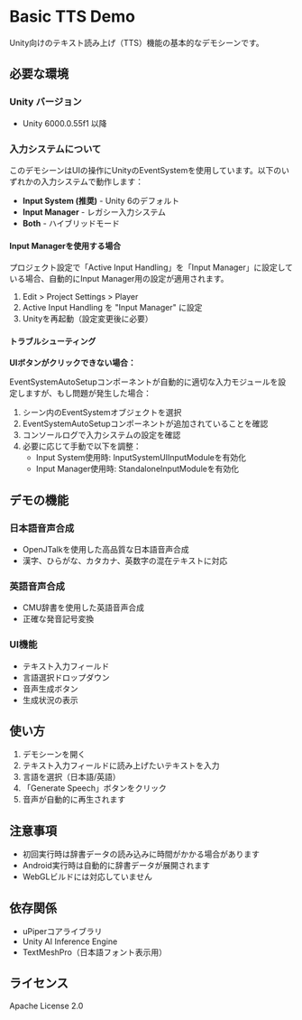 # Basic TTS Demo

Unity向けのテキスト読み上げ（TTS）機能の基本的なデモシーンです。

## 必要な環境

### Unity バージョン
- Unity 6000.0.55f1 以降

### 入力システムについて

このデモシーンはUIの操作にUnityのEventSystemを使用しています。以下のいずれかの入力システムで動作します：

- **Input System (推奨)** - Unity 6のデフォルト
- **Input Manager** - レガシー入力システム
- **Both** - ハイブリッドモード

#### Input Managerを使用する場合

プロジェクト設定で「Active Input Handling」を「Input Manager」に設定している場合、自動的にInput Manager用の設定が適用されます。

1. Edit > Project Settings > Player
2. Active Input Handling を "Input Manager" に設定
3. Unityを再起動（設定変更後に必要）

#### トラブルシューティング

**UIボタンがクリックできない場合：**

EventSystemAutoSetupコンポーネントが自動的に適切な入力モジュールを設定しますが、もし問題が発生した場合：

1. シーン内のEventSystemオブジェクトを選択
2. EventSystemAutoSetupコンポーネントが追加されていることを確認
3. コンソールログで入力システムの設定を確認
4. 必要に応じて手動で以下を調整：
   - Input System使用時: InputSystemUIInputModuleを有効化
   - Input Manager使用時: StandaloneInputModuleを有効化

## デモの機能

### 日本語音声合成
- OpenJTalkを使用した高品質な日本語音声合成
- 漢字、ひらがな、カタカナ、英数字の混在テキストに対応

### 英語音声合成  
- CMU辞書を使用した英語音声合成
- 正確な発音記号変換

### UI機能
- テキスト入力フィールド
- 言語選択ドロップダウン
- 音声生成ボタン
- 生成状況の表示

## 使い方

1. デモシーンを開く
2. テキスト入力フィールドに読み上げたいテキストを入力
3. 言語を選択（日本語/英語）
4. 「Generate Speech」ボタンをクリック
5. 音声が自動的に再生されます

## 注意事項

- 初回実行時は辞書データの読み込みに時間がかかる場合があります
- Android実行時は自動的に辞書データが展開されます
- WebGLビルドには対応していません

## 依存関係

- uPiperコアライブラリ
- Unity AI Inference Engine
- TextMeshPro（日本語フォント表示用）

## ライセンス

Apache License 2.0
